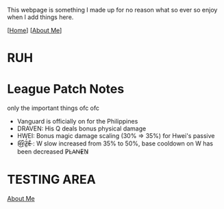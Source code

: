 This webpage is something I made up for no reason what so ever so enjoy when I add things here.

[[Home](README.md)] [[About Me](ABOUT.md)]

# RUH

# League Patch Notes
only the important things ofc ofc
- Vanguard is officially on for the Philippines 
- DRAVEN: His Q deals bonus physical damage
- HWEI: Bonus magic damage scaling (30% => 35%) for Hwei's passive
- R̴͜͠Y̷̠̎Z̶̰̈́E̵̎ : W slow increased from 35% to 50%, base cooldown on W has been decreased  P̷L̴A̵N̶E̷N̷

# TESTING AREA
[About Me](ABOUT.md)
